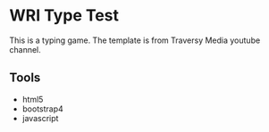 # WRI Type Test

This is a typing game.  The template is from Traversy Media youtube channel.

## Tools
- html5
- bootstrap4
- javascript